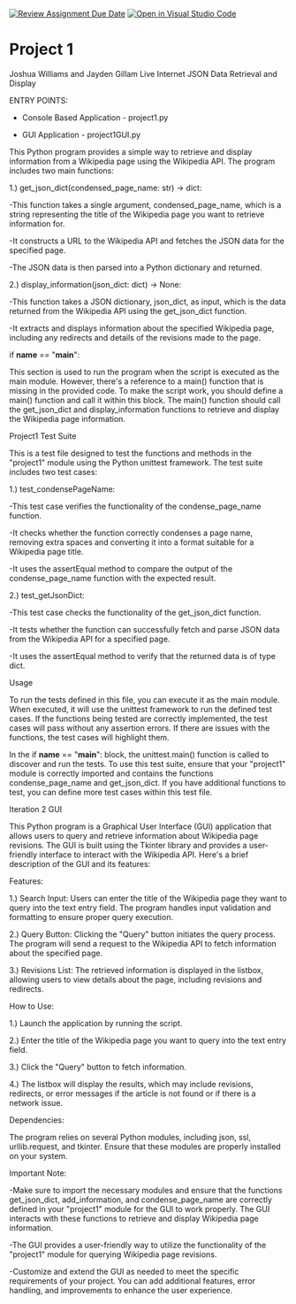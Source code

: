 [![Review Assignment Due Date](https://classroom.github.com/assets/deadline-readme-button-24ddc0f5d75046c5622901739e7c5dd533143b0c8e959d652212380cedb1ea36.svg)](https://classroom.github.com/a/qOno1FyB)
[![Open in Visual Studio Code](https://classroom.github.com/assets/open-in-vscode-718a45dd9cf7e7f842a935f5ebbe5719a5e09af4491e668f4dbf3b35d5cca122.svg)](https://classroom.github.com/online_ide?assignment_repo_id=12187192&assignment_repo_type=AssignmentRepo)
# Project 1

Joshua Williams and Jayden Gillam
Live Internet JSON Data Retrieval and Display

ENTRY POINTS:

- Console Based Application - project1.py

- GUI Application - project1GUI.py

This Python program provides a simple way to retrieve and display information from a Wikipedia page using the Wikipedia API. The program includes two main functions:

1.) get_json_dict(condensed_page_name: str) -> dict:

-This function takes a single argument, condensed_page_name, which is a string representing the title of the Wikipedia page you want to retrieve information for.

-It constructs a URL to the Wikipedia API and fetches the JSON data for the specified page.

-The JSON data is then parsed into a Python dictionary and returned.

2.) display_information(json_dict: dict) -> None:

-This function takes a JSON dictionary, json_dict, as input, which is the data returned from the Wikipedia API using the get_json_dict function.

-It extracts and displays information about the specified Wikipedia page, including any redirects and details of the revisions made to the page.

if __name__ == "__main__":

This section is used to run the program when the script is executed as the main module. However, there's a reference to a main() function that is missing in the provided code. To make the script work, you should define a main() function and call it within this block. The main() function should call the get_json_dict and display_information functions to retrieve and display the Wikipedia page information.

Project1 Test Suite

This is a test file designed to test the functions and methods in the "project1" module using the Python unittest framework. The test suite includes two test cases:

1.) test_condensePageName:

-This test case verifies the functionality of the condense_page_name function.

-It checks whether the function correctly condenses a page name, removing extra spaces and converting it into a format suitable for a Wikipedia page title.

-It uses the assertEqual method to compare the output of the condense_page_name function with the expected result.

2.) test_getJsonDict:

-This test case checks the functionality of the get_json_dict function.

-It tests whether the function can successfully fetch and parse JSON data from the Wikipedia API for a specified page.

-It uses the assertEqual method to verify that the returned data is of type dict.

Usage

To run the tests defined in this file, you can execute it as the main module. When executed, it will use the unittest framework to run the defined test cases. If the functions being tested are correctly implemented, the test cases will pass without any assertion errors. If there are issues with the functions, the test cases will highlight them.

In the if __name__ == "__main__": block, the unittest.main() function is called to discover and run the tests. To use this test suite, ensure that your "project1" module is correctly imported and contains the functions condense_page_name and get_json_dict. If you have additional functions to test, you can define more test cases within this test file.

Iteration 2 GUI

This Python program is a Graphical User Interface (GUI) application that allows users to query and retrieve information about Wikipedia page revisions. The GUI is built using the Tkinter library and provides a user-friendly interface to interact with the Wikipedia API. Here's a brief description of the GUI and its features:

Features:

1.) Search Input: Users can enter the title of the Wikipedia page they want to query into the text entry field. The program handles input validation and formatting to ensure proper query execution.

2.) Query Button: Clicking the "Query" button initiates the query process. The program will send a request to the Wikipedia API to fetch information about the specified page.

3.) Revisions List: The retrieved information is displayed in the listbox, allowing users to view details about the page, including revisions and redirects.

How to Use:

1.) Launch the application by running the script.

2.) Enter the title of the Wikipedia page you want to query into the text entry field.

3.) Click the "Query" button to fetch information.

4.) The listbox will display the results, which may include revisions, redirects, or error messages if the article is not found or if there is a network issue.

Dependencies:

The program relies on several Python modules, including json, ssl, urllib.request, and tkinter. Ensure that these modules are properly installed on your system.

Important Note:

-Make sure to import the necessary modules and ensure that the functions get_json_dict, add_information, and condense_page_name are correctly defined in your "project1" module for the GUI to work properly. The GUI interacts with these functions to retrieve and display Wikipedia page information.

-The GUI provides a user-friendly way to utilize the functionality of the "project1" module for querying Wikipedia page revisions.

-Customize and extend the GUI as needed to meet the specific requirements of your project. You can add additional features, error handling, and improvements to enhance the user experience.